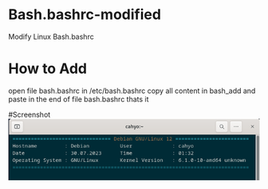 # Bash.bashrc-modified
Modify Linux Bash.bashrc

# How to Add
open file bash.bashrc in /etc/bash.bashrc copy all content in bash_add and paste in the end of file bash.bashrc thats it

#Screenshot
![Screenshot from 2023-07-30 01-33-09.png](https://github.com/MajesticEnigma/Bash.bashrc-modified/blob/main/Screenshot%20from%202023-07-30%2001-33-09.png)
